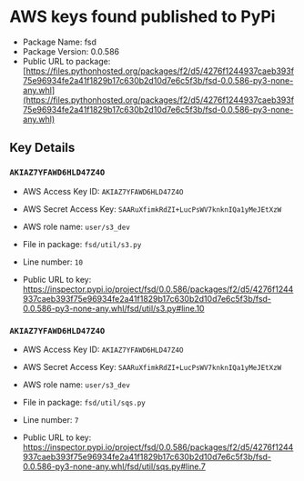 # AWS keys found published to PyPi

* Package Name: fsd
* Package Version: 0.0.586
* Public URL to package: [https://files.pythonhosted.org/packages/f2/d5/4276f1244937caeb393f75e96934fe2a41f1829b17c630b2d10d7e6c5f3b/fsd-0.0.586-py3-none-any.whl](https://files.pythonhosted.org/packages/f2/d5/4276f1244937caeb393f75e96934fe2a41f1829b17c630b2d10d7e6c5f3b/fsd-0.0.586-py3-none-any.whl)

## Key Details

### `AKIAZ7YFAWD6HLD47Z4O`

* AWS Access Key ID: `AKIAZ7YFAWD6HLD47Z4O`
* AWS Secret Access Key: `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` 
* AWS role name: `user/s3_dev`
* File in package: `fsd/util/s3.py`
* Line number: `10`

* Public URL to key: https://inspector.pypi.io/project/fsd/0.0.586/packages/f2/d5/4276f1244937caeb393f75e96934fe2a41f1829b17c630b2d10d7e6c5f3b/fsd-0.0.586-py3-none-any.whl/fsd/util/s3.py#line.10



### `AKIAZ7YFAWD6HLD47Z4O`

* AWS Access Key ID: `AKIAZ7YFAWD6HLD47Z4O`
* AWS Secret Access Key: `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` 
* AWS role name: `user/s3_dev`
* File in package: `fsd/util/sqs.py`
* Line number: `7`

* Public URL to key: https://inspector.pypi.io/project/fsd/0.0.586/packages/f2/d5/4276f1244937caeb393f75e96934fe2a41f1829b17c630b2d10d7e6c5f3b/fsd-0.0.586-py3-none-any.whl/fsd/util/sqs.py#line.7


